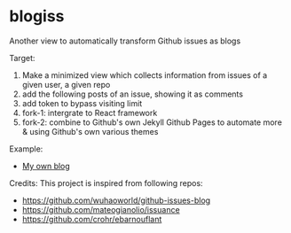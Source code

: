 # blogiss
Another view to automatically transform Github issues as blogs

Target:

1. Make a minimized view which collects information from issues of a given user, a given repo
2. add the following posts of an issue, showing it as comments
3. add token to bypass visiting limit
4. fork-1: intergrate to React framework
5. fork-2: combine to Github's own Jekyll Github Pages to automate more & using Github's own various themes

Example:
- [My own blog](fredwe.info)

Credits: This project is inspired from following repos:
- https://github.com/wuhaoworld/github-issues-blog
- https://github.com/mateogianolio/issuance
- https://github.com/crohr/ebarnouflant
